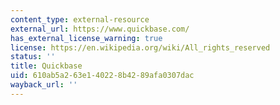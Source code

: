 ```yaml
---
content_type: external-resource
external_url: https://www.quickbase.com/
has_external_license_warning: true
license: https://en.wikipedia.org/wiki/All_rights_reserved
status: ''
title: Quickbase
uid: 610ab5a2-63e1-4022-8b42-89afa0307dac
wayback_url: ''
---
```

